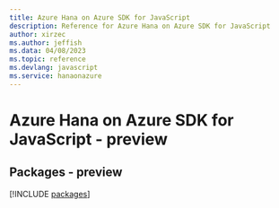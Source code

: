 ```yaml
---
title: Azure Hana on Azure SDK for JavaScript
description: Reference for Azure Hana on Azure SDK for JavaScript
author: xirzec
ms.author: jeffish
ms.data: 04/08/2023
ms.topic: reference
ms.devlang: javascript
ms.service: hanaonazure
---
```

# Azure Hana on Azure SDK for JavaScript - preview
## Packages - preview
[!INCLUDE [packages](hana-on-azure-index.md)]